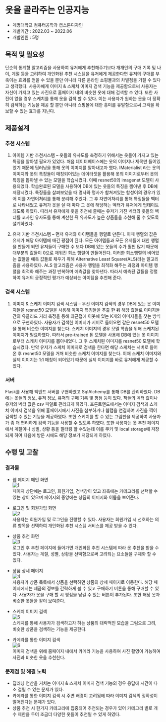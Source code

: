 # 옷을 골라주는 인공지능

* 계명대학교 컴퓨터공학과 캡스톤디자인  
* 개발기간 : 2022.03 ~ 2022.06  
* 개발인원 : 5명  

## 목적 및 필요성
단순히 통계형 알고리즘을 사용하여 유저에게 추천해주기보다 개개인의 구매 기록 및 나이, 계절 등을 고려하여 개인화된 추천 시스템을 유저에게 제공한다면 유저의 구매를 부축이는 효과를 얻을 수 있을 뿐만 아니라 다른 온라인 쇼핑몰과의 차별점을 가질 수 있다고 생각했다.
사용자에게 이미지 & 스케치 이미지 검색 기능을 제공함으로써 사용자는 자신이 가지고 있는 사진으로 홈페이지 내의 비슷한 옷에 대해 검색할 수 있다. 또한 사진이 없을 경우 스케치를 통해 옷을 검색 할 수 있다. 이는 사용자가 원하는 옷을 더 정확히 검색하는 기능을 제공 할 뿐만 아니라 쇼핑몰에 대한 흥미를 유발함으로써 고객을 확보할 수 있는 효과를 지닌다. 

## 제품설계

### 추천 시스템
1. 아이템 기반 추천시스템 – 옷들의 유사도를 측정하기 위해서는 옷들이 가지고 있는 특징을 알아낼 필요가 있었다. 처음 데이터베이스에는 옷의 이미지나 제목만 들어있었기 때문에 딥러닝을 통해 옷의 이미지를 알아내고자 했다. IMaterialist 라는 옷의 이미지와 옷의 특징들이 매칭되어있는 데이터셋을 활용해 옷의 이미지로부터 옷의 특징을 뽑아낼 수 있는 모델을 학습시켰다. 이때 resnet50의 imagenet 모델이 사용되었다. 학습완료된 모델을 사용하여 DB에 있는 옷들의 특징을 뽑아낸 후 DB에 저장시켰다. 특징들을 살펴보았을 때 명사와 명사가 합쳐져있는 합성어의 경우가 있어 이를 자연어처리를 통해 분리해 주었다. 그 후 자연어처리를 통해 특징들을 벡터로 나타내었고 유저가 옷을 살 때 마다 그 옷에 해당하는 벡터가 유저에게 업데이트 되도록 하였다. 따라서 유저에게 옷을 추천해 줄때는 유저가 가진 벡터와 옷들의 벡터를 코사인 유사도를 통해 계산한 뒤 유사도가 높은 상품들을 추천해 줄 수 있도록 설계하였다.

2. 유저 기반 추천시스템 – 먼저 유저와 아이템들을 행렬로 만든다. 이때 행렬의 값은 유저가 해당 아이템에 매긴 평점이 된다. 모든 아이템들과 모든 유저들에 대한 행렬을 만들게 되면 유저들이 구매한 수 보다 DB에 있는 옷들의 수가 훨씬 많기 때문에 대부분의 값들이 0으로 채워진 희소 행렬이 만들어진다. 이러한 희소행렬의 비어있는 값들을 예측 값들로 채우기 위해 Alternative Least Square(ALS)라는 알고리즘을 사용하였다. ALS 알고리즘은 사용자 행렬을 최적화 해주는 과정과 아이템 행렬을 최적화 해주는 과정 반복하며 예측값을 찾아낸다. 따라서 예측된 값들을 정렬하여 유저의 긍정적인 평가가 예상되는 아이템을 추천해 준다.

### 검색 시스템

1. 이미지 & 스케치 이미지 검색 시스템 – 우선 이미지 검색의 경우 DB에 있는 옷 이미지들을 resnet50 모델을 사용해 이미지 특징들을 추출 한 뒤 해당 값들로 이미지들 간의 유클리드 거리 측정을 통해 최근접에 이웃해 있는 K개의 이미지들을 찾는 방식으로 구현하였다. 사용자가 검색한 이미지가 서버로 들어오면 같은 resnet50 모델을 통해 비슷한 이미지를 찾는다. 스케치 이미지의 경우 모델 학습을 위해 스케치된 이미지가 필요하였다. 따라서 pre-trained 된 모델을 사용해 DB에 있는 옷 이미지로부터 스케치 이미지를 뽑아내었다. 그 후 스케치된 이미지를 resnet50 모델에 학습시켰다. 만약 유저가 스케치 이미지로 검색을 한다면 해당 스케치는 서버로 들어온 후 resnet50 모델을 거쳐 비슷한 스케치 이미지를 찾는다. 이때 스케치 이미지와 실제 이미지는 1:1 매칭이 되어있기 때문에 실제 이미지를 바로 유저에게 제공할 수 있다.

### 서버

Flask를 사용해 백엔드 서버를 구현하였고 SqlAlchemy를 통해 DB를 관리하였다. DB에는 옷들의 정보, 유저 정보, 유저의 구매 기록 및 평점 등이 있다. 책들의 벡터 값이나 유저의 벡터 값은 csv 파일로 관리되게 하였다. 프론트엔드에서는 이미지 검색과 스케치 이미지 검색을 위해 홈페이지에서 사진을 첨부하거나 웹캠을 연결하여 사진을 찍어 검색할 수 있는 기능을 제공하였다. 또한 스케치를 할 수 있는 그림판을 제공하여 사용자가 좀 더 편리하게 검색 기능을 사용할 수 있도록 하였다. 또한 사용자는 옷 추천 페이지에서 계절이나 성별, 상황 등을 필터링 할 수있는데 이를 쿠키 및 local storage에 저장되게 하여 다음에 방문 시에도 해당 정보가 저장되게 하였다.

## 수행 및 고찰

### 결과물
- 웹 페이지 메인 화면  
![1](https://user-images.githubusercontent.com/70793467/195830954-76adc05e-aa52-4acc-8ab9-2c55cfd072b3.png)  
페이지 상단에는 로그인, 회원가입, 검색창이 있고 좌측에는 카테고리를 선택할 수 있는 창이 있으며 페이지의 중앙에는 상품의 이미지와 이름을 보여준다.  

- 로그인 및 회원가입 화면  
![2](https://user-images.githubusercontent.com/70793467/195831304-879e7341-b999-4742-8a8c-30982d349e5e.png)  
사용자는 회원가입 및 로그인을 진행할 수 있다. 사용자는 회원가입 시 선호하는 의류 항목을 선택하여 개인화된 추천 시스템 서비스를 제공 받을 수 있다.  

- 상품 추천 화면  
![3](https://user-images.githubusercontent.com/70793467/195831312-01c97279-3cfa-4b9a-97e6-754a77281686.png)  
로그인 후 추천 페이지에 들어가면 개인화된 추천 시스템에 따라 옷 추천을 받을 수 있다. 사용자는 계절, 성별, 상황을 선택함으로써 고려되는 요소들을 구체화 할 수 있다.  

- 상품 상세 페이지  
![4](https://user-images.githubusercontent.com/70793467/195831316-0d022258-ceef-4d2b-8de8-13a58066900e.png)  
사용자가 상품 목록에서 상품을 선택하면 상품의 상세 페이지로 이동한다. 해당 페이지에서는 제품의 정보를 간략하게 볼 수 있고 구매하기 버튼을 통해 구매할 수 있다. 사용자가 옷을 구매 할 시 평점을 남길 수 있는 버튼이 추가된다. 또한 해당 옷과 비슷한 옷들을 같이 보여준다.  

- 스케치 이미지 검색  
![5](https://user-images.githubusercontent.com/70793467/195831320-3017d1b7-1200-4fd0-bc7e-bddd60e45644.png)  
스케치를 통해 사용자가 검색하고자 하는 상품의 대략적인 모습을 그림으로 그려, 비슷한 상품을 검색하는 기능을 제공한다.  

- 카메라를 통한 이미지 검색  
![6](https://user-images.githubusercontent.com/70793467/195831323-b9a6b7c6-bd32-4889-b1b4-07e774b2c570.png)  
이미지 검색을 위해 홈페이지 내에서 카메라 기능을 사용하여 사진 촬영이 가능하여 사진과 비슷한 옷을 추천한다.  

### 문제점 및 해결 노력
*  딥러닝 연산을 거치는 이미지 & 스케치 이미지 검색 기능의 경우 응답에 시간이 다소 걸릴 수 있는 문제가 있다.
*  카메라를 통한 이미지 검색 시 주변 배경이 고려됨에 따라 이미지 검색의 정확성이 떨어진다는 문제가 있다.
* 상품 추천 시 한가지 카테고리에 집중되어 추천되는 경우가 있어 카테고리 별로 개수 제한을 두어 조금더 다양한 옷들이 추천될 수 있게 하였다.

